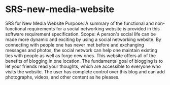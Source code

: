 # SRS-new-media-website
SRS for New Media Website Purpose: A summary of the functional and non-functional requirements for a social networking website is provided in this software requirement specification. Scope: A person's social life can be made more dynamic and exciting by using a social networking website. By connecting with people one has never met before and exchanging messages and photos, the social network can help one maintain existing ties with people as well as forge new ones. This website offers all of the benefits of blogging in one location. The fundamental goal of blogging is to let your friends read your thoughts, which are accessible to everyone who visits the website. The user has complete control over this blog and can add photographs, videos, and other content as he pleases.
